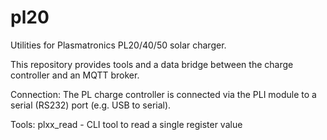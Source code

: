 # pl20
Utilities for Plasmatronics PL20/40/50 solar charger.

This repository provides tools and a data bridge between
the charge controller and an MQTT broker.

Connection:
The PL charge controller is connected via the PLI
module to a serial (RS232) port (e.g. USB to serial).

Tools:
plxx_read - CLI tool to read a single register value 

